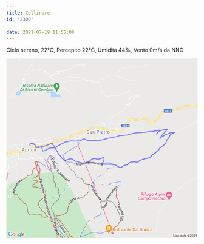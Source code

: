 ```yaml
---
title: Collinare
id: '2300'

date: 2021-07-19 11:55:00
---
```


Cielo sereno, 22°C, Percepito 22°C, Umidità 44%, Vento 0m/s da NNO
<!-- more -->
![image](/images/2021/08/20210719-activity-map.png)
